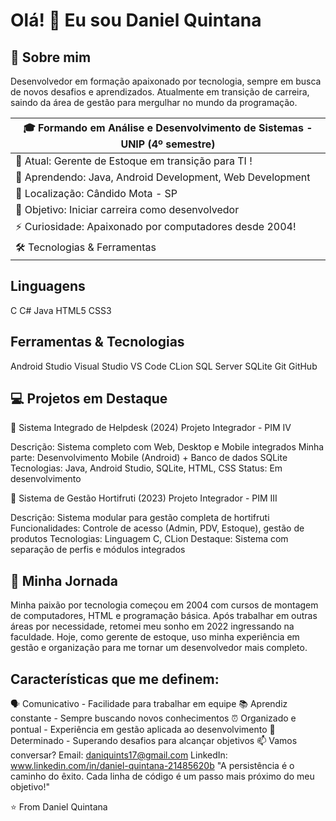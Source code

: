 # Olá! 👋 Eu sou Daniel Quintana

## 🚀 Sobre mim
Desenvolvedor em formação apaixonado por tecnologia, sempre em busca de novos desafios e aprendizados. Atualmente em transição de carreira, saindo da área de gestão para mergulhar no mundo da programação.


| 🎓 Formando em Análise e Desenvolvimento de Sistemas - UNIP (4º semestre) |
|----------------------------------------------------------------------------|
| 💼 Atual: Gerente de Estoque em transição para TI                         !
| 🌱 Aprendendo: Java, Android Development, Web Development                 |
| 📍 Localização: Cândido Mota - SP                                          |
| 🎯 Objetivo: Iniciar carreira como desenvolvedor                          |
| ⚡ Curiosidade: Apaixonado por computadores desde 2004!                   |
| 🛠️ Tecnologias & Ferramentas                                              |

## Linguagens
C C# Java HTML5 CSS3

## Ferramentas & Tecnologias
Android Studio Visual Studio VS Code CLion SQL Server SQLite Git GitHub

## 💻 Projetos em Destaque
🎫 Sistema Integrado de Helpdesk (2024)
Projeto Integrador - PIM IV

Descrição: Sistema completo com Web, Desktop e Mobile integrados
Minha parte: Desenvolvimento Mobile (Android) + Banco de dados SQLite
Tecnologias: Java, Android Studio, SQLite, HTML, CSS
Status: Em desenvolvimento

🍎 Sistema de Gestão Hortifruti (2023)
Projeto Integrador - PIM III

Descrição: Sistema modular para gestão completa de hortifruti
Funcionalidades: Controle de acesso (Admin, PDV, Estoque), gestão de produtos
Tecnologias: Linguagem C, CLion
Destaque: Sistema com separação de perfis e módulos integrados

## 🌟 Minha Jornada
Minha paixão por tecnologia começou em 2004 com cursos de montagem de computadores, HTML e programação básica. Após trabalhar em outras áreas por necessidade, retomei meu sonho em 2022 ingressando na faculdade. Hoje, como gerente de estoque, uso minha experiência em gestão e organização para me tornar um desenvolvedor mais completo.

## Características que me definem:

🗣️ Comunicativo - Facilidade para trabalhar em equipe
📚 Aprendiz constante - Sempre buscando novos conhecimentos
⏰ Organizado e pontual - Experiência em gestão aplicada ao desenvolvimento
🎯 Determinado - Superando desafios para alcançar objetivos
📫 Vamos conversar?
Email: daniquints17@gmail.com
LinkedIn: www.linkedin.com/in/daniel-quintana-21485620b
"A persistência é o caminho do êxito. Cada linha de código é um passo mais próximo do meu objetivo!"

⭐️ From Daniel Quintana
